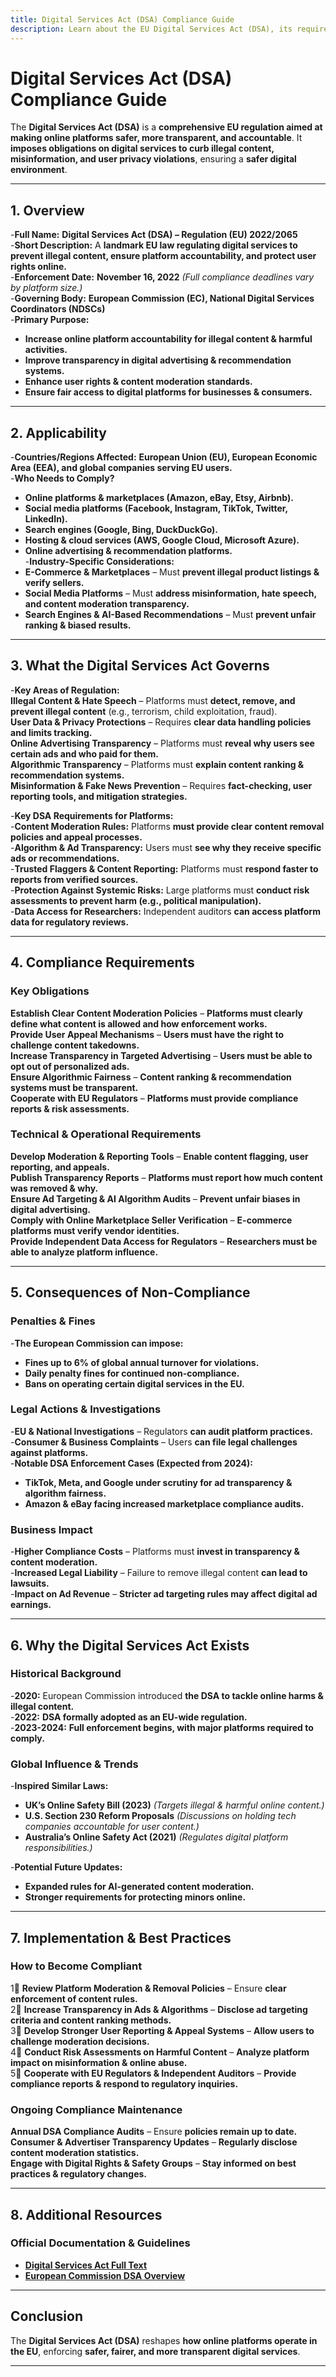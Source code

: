```yaml
---
title: Digital Services Act (DSA) Compliance Guide
description: Learn about the EU Digital Services Act (DSA), its requirements, enforcement, and best practices for safer online platforms.
---
```


# **Digital Services Act (DSA) Compliance Guide**  
The **Digital Services Act (DSA)** is a **comprehensive EU regulation aimed at making online platforms safer, more transparent, and accountable**. It **imposes obligations on digital services to curb illegal content, misinformation, and user privacy violations**, ensuring a **safer digital environment**.

---

## **1. Overview**
-**Full Name:** **Digital Services Act (DSA) – Regulation (EU) 2022/2065**  
-**Short Description:** A **landmark EU law regulating digital services to prevent illegal content, ensure platform accountability, and protect user rights online.**  
-**Enforcement Date:** **November 16, 2022** *(Full compliance deadlines vary by platform size.)*  
-**Governing Body:** **European Commission (EC), National Digital Services Coordinators (NDSCs)**  
-**Primary Purpose:**  
  - **Increase online platform accountability for illegal content & harmful activities.**  
  - **Improve transparency in digital advertising & recommendation systems.**  
  - **Enhance user rights & content moderation standards.**  
  - **Ensure fair access to digital platforms for businesses & consumers.**  

---

## **2. Applicability**
-**Countries/Regions Affected:** **European Union (EU), European Economic Area (EEA), and global companies serving EU users.**  
-**Who Needs to Comply?**  
  - **Online platforms & marketplaces (Amazon, eBay, Etsy, Airbnb).**  
  - **Social media platforms (Facebook, Instagram, TikTok, Twitter, LinkedIn).**  
  - **Search engines (Google, Bing, DuckDuckGo).**  
  - **Hosting & cloud services (AWS, Google Cloud, Microsoft Azure).**  
  - **Online advertising & recommendation platforms.**  
-**Industry-Specific Considerations:**  
  - **E-Commerce & Marketplaces** – Must **prevent illegal product listings & verify sellers.**  
  - **Social Media Platforms** – Must **address misinformation, hate speech, and content moderation transparency.**  
  - **Search Engines & AI-Based Recommendations** – Must **prevent unfair ranking & biased results.**  

---

## **3. What the Digital Services Act Governs**
-**Key Areas of Regulation:**  
   **Illegal Content & Hate Speech** – Platforms must **detect, remove, and prevent illegal content** (e.g., terrorism, child exploitation, fraud).  
   **User Data & Privacy Protections** – Requires **clear data handling policies and limits tracking.**  
   **Online Advertising Transparency** – Platforms must **reveal why users see certain ads and who paid for them.**  
   **Algorithmic Transparency** – Platforms must **explain content ranking & recommendation systems.**  
   **Misinformation & Fake News Prevention** – Requires **fact-checking, user reporting tools, and mitigation strategies.**  

-**Key DSA Requirements for Platforms:**  
  -**Content Moderation Rules:** Platforms **must provide clear content removal policies and appeal processes.**  
  -**Algorithm & Ad Transparency:** Users must **see why they receive specific ads or recommendations.**  
  -**Trusted Flaggers & Content Reporting:** Platforms must **respond faster to reports from verified sources.**  
  -**Protection Against Systemic Risks:** Large platforms must **conduct risk assessments to prevent harm (e.g., political manipulation).**  
  -**Data Access for Researchers:** Independent auditors **can access platform data for regulatory reviews.**  

---

## **4. Compliance Requirements**
### **Key Obligations**
 **Establish Clear Content Moderation Policies** – **Platforms must clearly define what content is allowed and how enforcement works.**  
 **Provide User Appeal Mechanisms** – **Users must have the right to challenge content takedowns.**  
 **Increase Transparency in Targeted Advertising** – **Users must be able to opt out of personalized ads.**  
 **Ensure Algorithmic Fairness** – **Content ranking & recommendation systems must be transparent.**  
 **Cooperate with EU Regulators** – **Platforms must provide compliance reports & risk assessments.**  

### **Technical & Operational Requirements**
 **Develop Moderation & Reporting Tools** – **Enable content flagging, user reporting, and appeals.**  
 **Publish Transparency Reports** – **Platforms must report how much content was removed & why.**  
 **Ensure Ad Targeting & AI Algorithm Audits** – **Prevent unfair biases in digital advertising.**  
 **Comply with Online Marketplace Seller Verification** – **E-commerce platforms must verify vendor identities.**  
 **Provide Independent Data Access for Regulators** – **Researchers must be able to analyze platform influence.**  

---

## **5. Consequences of Non-Compliance**
### **Penalties & Fines**
-**The European Commission can impose:**  
  - **Fines up to 6% of global annual turnover for violations.**  
  - **Daily penalty fines for continued non-compliance.**  
  - **Bans on operating certain digital services in the EU.**  

### **Legal Actions & Investigations**
-**EU & National Investigations** – Regulators **can audit platform practices.**  
-**Consumer & Business Complaints** – Users **can file legal challenges against platforms.**  
-**Notable DSA Enforcement Cases (Expected from 2024):**  
  - **TikTok, Meta, and Google under scrutiny for ad transparency & algorithm fairness.**  
  - **Amazon & eBay facing increased marketplace compliance audits.**  

### **Business Impact**
-**Higher Compliance Costs** – Platforms must **invest in transparency & content moderation.**  
-**Increased Legal Liability** – Failure to remove illegal content **can lead to lawsuits.**  
-**Impact on Ad Revenue** – **Stricter ad targeting rules may affect digital ad earnings.**  

---

## **6. Why the Digital Services Act Exists**
### **Historical Background**
-**2020:** European Commission introduced **the DSA to tackle online harms & illegal content.**  
-**2022:** **DSA formally adopted as an EU-wide regulation.**  
-**2023-2024:** **Full enforcement begins, with major platforms required to comply.**  

### **Global Influence & Trends**
-**Inspired Similar Laws:**  
  - **UK’s Online Safety Bill (2023)** *(Targets illegal & harmful online content.)*  
  - **U.S. Section 230 Reform Proposals** *(Discussions on holding tech companies accountable for user content.)*  
  - **Australia’s Online Safety Act (2021)** *(Regulates digital platform responsibilities.)*  

-**Potential Future Updates:**  
  - **Expanded rules for AI-generated content moderation.**  
  - **Stronger requirements for protecting minors online.**  

---

## **7. Implementation & Best Practices**
### **How to Become Compliant**
1⃣ **Review Platform Moderation & Removal Policies** – Ensure **clear enforcement of content rules.**  
2⃣ **Increase Transparency in Ads & Algorithms** – **Disclose ad targeting criteria and content ranking methods.**  
3⃣ **Develop Stronger User Reporting & Appeal Systems** – **Allow users to challenge moderation decisions.**  
4⃣ **Conduct Risk Assessments on Harmful Content** – **Analyze platform impact on misinformation & online abuse.**  
5⃣ **Cooperate with EU Regulators & Independent Auditors** – **Provide compliance reports & respond to regulatory inquiries.**  

### **Ongoing Compliance Maintenance**
 **Annual DSA Compliance Audits** – Ensure **policies remain up to date.**  
 **Consumer & Advertiser Transparency Updates** – **Regularly disclose content moderation statistics.**  
 **Engage with Digital Rights & Safety Groups** – **Stay informed on best practices & regulatory changes.**  

---

## **8. Additional Resources**
### **Official Documentation & Guidelines**
- **[ Digital Services Act Full Text](https://eur-lex.europa.eu/eli/reg/2022/2065/oj)**  
- **[ European Commission DSA Overview](https://digital-strategy.ec.europa.eu/en/policies/digital-services-act)**  

---

## **Conclusion**
The **Digital Services Act (DSA)** reshapes **how online platforms operate in the EU**, enforcing **safer, fairer, and more transparent digital services**.

---
